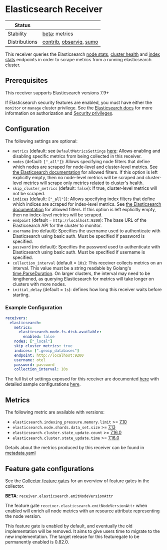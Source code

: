 # Elasticsearch Receiver

<!-- status autogenerated section -->
| Status        |           |
| ------------- |-----------|
| Stability     | [beta]: metrics   |
| Distributions | [contrib], [observiq], [sumo] |

[beta]: https://github.com/open-telemetry/opentelemetry-collector#beta
[contrib]: https://github.com/open-telemetry/opentelemetry-collector-releases/tree/main/distributions/otelcol-contrib
[observiq]: https://github.com/observIQ/observiq-otel-collector
[sumo]: https://github.com/SumoLogic/sumologic-otel-collector
<!-- end autogenerated section -->

This receiver queries the Elasticsearch [node stats](https://www.elastic.co/guide/en/elasticsearch/reference/current/cluster-nodes-stats.html), [cluster health](https://www.elastic.co/guide/en/elasticsearch/reference/current/cluster-health.html) and [index stats](https://www.elastic.co/guide/en/elasticsearch/reference/current/indices-stats.html) endpoints in order to scrape metrics from a running elasticsearch cluster.

## Prerequisites

This receiver supports Elasticsearch versions 7.9+

If Elasticsearch security features are enabled, you must have either the `monitor` or `manage` cluster privilege.
See the [Elasticsearch docs](https://www.elastic.co/guide/en/elasticsearch/reference/current/authorization.html) for more information on authorization and [Security privileges](https://www.elastic.co/guide/en/elasticsearch/reference/current/security-privileges.html).

## Configuration

The following settings are optional:

- `metrics` (default: see `DefaultMetricsSettings` [here](./internal/metadata/generated_metrics.go): Allows enabling and disabling specific metrics from being collected in this receiver.
- `nodes` (default: `["_all"]`): Allows specifying node filters that define which nodes are scraped for node-level and cluster-level metrics. See [the Elasticsearch documentation](https://www.elastic.co/guide/en/elasticsearch/reference/7.9/cluster.html#cluster-nodes) for allowed filters. If this option is left explicitly empty, then no node-level metrics will be scraped and cluster-level metrics will scrape only metrics related to cluster's health.
- `skip_cluster_metrics` (default: `false`): If true, cluster-level metrics will not be scraped.
- `indices` (default: `["_all"]`): Allows specifying index filters that define which indices are scraped for index-level metrics. See [the Elasticsearch documentation](https://www.elastic.co/guide/en/elasticsearch/reference/current/indices-stats.html#index-stats-api-path-params) for allowed filters. If this option is left explicitly empty, then no index-level metrics will be scraped.
- `endpoint` (default = `http://localhost:9200`): The base URL of the Elasticsearch API for the cluster to monitor.
- `username` (no default): Specifies the username used to authenticate with Elasticsearch using basic auth. Must be specified if password is specified.
- `password` (no default): Specifies the password used to authenticate with Elasticsearch using basic auth. Must be specified if username is specified.
- `collection_interval` (default = `10s`): This receiver collects metrics on an interval. This value must be a string readable by Golang's [time.ParseDuration](https://pkg.go.dev/time#ParseDuration). On larger clusters, the interval may need to be lengthened, as querying Elasticsearch for metrics will take longer on clusters with more nodes.
- `initial_delay` (default = `1s`): defines how long this receiver waits before starting.

### Example Configuration

```yaml
receivers:
  elasticsearch:
    metrics:
      elasticsearch.node.fs.disk.available:
        enabled: false
    nodes: ["_local"]
    skip_cluster_metrics: true
    indices: [".geoip_databases"]
    endpoint: http://localhost:9200
    username: otel
    password: password
    collection_interval: 10s
```

The full list of settings exposed for this receiver are documented [here](./config.go) with detailed sample configurations [here](./testdata/config.yaml).

## Metrics

The following metric are available with versions:

- `elasticsearch.indexing_pressure.memory.limit` >= [7.10](https://www.elastic.co/guide/en/elasticsearch/reference/7.16/release-notes-7.10.0.html)
- `elasticsearch.node.shards.data_set.size` >= [7.13](https://www.elastic.co/guide/en/elasticsearch/reference/7.16/release-notes-7.13.0.html)
- `elasticsearch.cluster.state_update.count` >= [7.16.0](https://www.elastic.co/guide/en/elasticsearch/reference/7.16/release-notes-7.16.0.html)
- `elasticsearch.cluster.state_update.time` >= [7.16.0](https://www.elastic.co/guide/en/elasticsearch/reference/7.16/release-notes-7.16.0.html)

Details about the metrics produced by this receiver can be found in [metadata.yaml](./metadata.yaml)

## Feature gate configurations

See the [Collector feature gates](https://github.com/open-telemetry/opentelemetry-collector/blob/main/featuregate/README.md#collector-feature-gates) for an overview of feature gates in the collector.

**BETA**: `receiver.elasticsearch.emitNodeVersionAttr`

The feature gate `receiver.elasticsearch.emitNodeVersionAttr` when enabled will enrich all node metrics with an
resource attribute representing the node version.

This feature gate is enabled by default, and eventually the old implementation will be removed. It aims to give users time
to migrate to the new implementation. The target release for this featuregate to be permanently enabled is 0.82.0.
